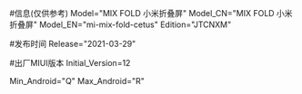 #信息(仅供参考)
Model="MIX FOLD 小米折叠屏"
Model_CN="MIX FOLD 小米折叠屏"
Model_EN="mi-mix-fold-cetus"
Edition="JTCNXM"

#发布时间
Release="2021-03-29"

#出厂MIUI版本
Initial_Version=12

Min_Android="Q"
Max_Android="R"
